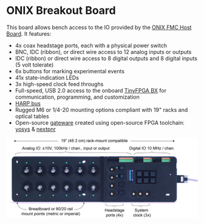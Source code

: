 # ONIX Breakout Board
This board allows bench access to the IO provided by the [ONIX FMC Host
Board](https://github.com/open-ephys/onix-fmc-host). It features:

- 4x coax headstage ports, each with a physical power switch
- BNC, IDC (ribbon), or direct wire access to 12 analog inputs or outputs
- IDC (ribbon) or direct wire access to 8 digital outputs and 8 digital inputs
  (5 volt tolerate)
- 6x buttons for marking experimental events
- 41x state-indication LEDs
- 3x high-speed clock feed throughs
- Full-speed, USB 2.0 access to the onboard [TinyFPGA
  BX](https://www.crowdsupply.com/tinyfpga/tinyfpga-bx) for communication,
  programming, and customization 
- [HARP bus](https://www.cf-hw.org/harp)
- Rugged M6 or 1/4-20 mounting options compliant with 19" racks and optical
  tables
- Open-source [gateware](./gateware) created using open-source FPGA toolchain:
  [yosys](http://www.clifford.at/yosys/) & [nextpnr](https://github.com/YosysHQ/nextpnr)

![ONIX Breakout Board revision 1.5](./resources/breakout_edited_callouts.jpg)

